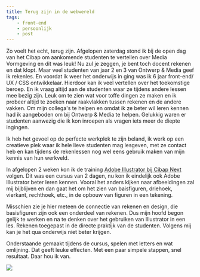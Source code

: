 ```yaml
---
title: Terug zijn in de webwereld
tags: 
    - front-end
    - persoonlijk
    - post
---
```


Zo voelt het echt, terug zijn. Afgelopen zaterdag stond ik bij de open dag van het Cibap om aankomende studenten te vertellen over Media Vormgeving en dit was leuk! Nu zul je zeggen, je bent toch docent rekenen en dat klopt. Maar veel studenten van jaar 2 en 3 van Ontwerp & Media geef ik rekenles. En voordat ik weer het onderwijs in ging was ik 6 jaar front-end/ UX / CSS ontwikkelaar. Hierdoor kan ik veel vertellen over het toekomstige beroep. En ik vraag altijd aan de studenten waar ze tijdens andere lessen mee bezig zijn. Leuk om te zien wat voor toffe dingen ze maken en ik probeer altijd te zoeken naar raakvlakken tussen rekenen en de andere vakken.
Om mijn collega's te helpen en omdat ik ze beter wil leren kennen had ik aangeboden om bij Ontwerp & Media te helpen. Gelukkig waren er studenten aanwezig die ik kon inroepen als vragen iets meer de diepte ingingen. 

Ik heb het gevoel op de perfecte werkplek te zijn beland, ik werk op een creatieve plek waar ik hele lieve studenten mag lesgeven, met ze contact heb en kan tijdens de rekenlessen nog wel eens gebruik maken van mijn kennis van hun werkveld. 

In afgelopen 2 weken kon ik de training <a href="https://www.cibapnext.nl/aanbod/adobe-illustrator-training/" title="Link de cursus Adobe Illistrator van Cibap Next">Adobe Illustrator bij Cibap Next</a> volgen. Dit was een cursus van 2 dagen, nu kon ik eindelijk ook Adobe Illustrator beter leren kennen. Vooral het anders kijken naar afbeeldingen zal mij bijblijven en dan gaat het om het zien van baisfiguren, driehoek, vierkant, rechthoek, etc., in de opbouw van figuren in een tekening. 

Misschien zie je hier meteen de connectie van rekenen en design, die basisfiguren zijn ook een onderdeel van rekenen. Dus mijn hoofd begon gelijk te werken en na te denken over het gebruiken van Illustrator in een les. Rekenen toegepast in de directe praktijk van de studenten. Volgens mij kan je het qua onderwijs niet beter krijgen.

Onderstaande gemaakt tijdens de cursus, spelen met letters en wat omlijning. Dat geeft leuke effecten. Met een paar simpele stappen, snel resultaat. Daar hou ik van.

<img class="u-photo" rel="me" src="/assets/img/kaj.svg">